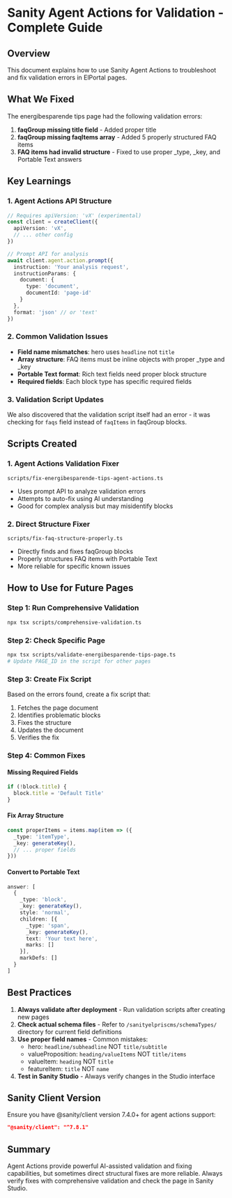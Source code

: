 # Sanity Agent Actions for Validation - Complete Guide

## Overview
This document explains how to use Sanity Agent Actions to troubleshoot and fix validation errors in ElPortal pages.

## What We Fixed
The energibesparende tips page had the following validation errors:
1. **faqGroup missing title field** - Added proper title
2. **faqGroup missing faqItems array** - Added 5 properly structured FAQ items
3. **FAQ items had invalid structure** - Fixed to use proper _type, _key, and Portable Text answers

## Key Learnings

### 1. Agent Actions API Structure
```typescript
// Requires apiVersion: 'vX' (experimental)
const client = createClient({
  apiVersion: 'vX',
  // ... other config
})

// Prompt API for analysis
await client.agent.action.prompt({
  instruction: 'Your analysis request',
  instructionParams: {
    document: {
      type: 'document',
      documentId: 'page-id'
    }
  },
  format: 'json' // or 'text'
})
```

### 2. Common Validation Issues
- **Field name mismatches**: hero uses `headline` not `title`
- **Array structure**: FAQ items must be inline objects with proper _type and _key
- **Portable Text format**: Rich text fields need proper block structure
- **Required fields**: Each block type has specific required fields

### 3. Validation Script Updates
We also discovered that the validation script itself had an error - it was checking for `faqs` field instead of `faqItems` in faqGroup blocks.

## Scripts Created

### 1. Agent Actions Validation Fixer
`scripts/fix-energibesparende-tips-agent-actions.ts`
- Uses prompt API to analyze validation errors
- Attempts to auto-fix using AI understanding
- Good for complex analysis but may misidentify blocks

### 2. Direct Structure Fixer
`scripts/fix-faq-structure-properly.ts`
- Directly finds and fixes faqGroup blocks
- Properly structures FAQ items with Portable Text
- More reliable for specific known issues

## How to Use for Future Pages

### Step 1: Run Comprehensive Validation
```bash
npx tsx scripts/comprehensive-validation.ts
```

### Step 2: Check Specific Page
```bash
npx tsx scripts/validate-energibesparende-tips-page.ts
# Update PAGE_ID in the script for other pages
```

### Step 3: Create Fix Script
Based on the errors found, create a fix script that:
1. Fetches the page document
2. Identifies problematic blocks
3. Fixes the structure
4. Updates the document
5. Verifies the fix

### Step 4: Common Fixes

#### Missing Required Fields
```typescript
if (!block.title) {
  block.title = 'Default Title'
}
```

#### Fix Array Structure
```typescript
const properItems = items.map(item => ({
  _type: 'itemType',
  _key: generateKey(),
  // ... proper fields
}))
```

#### Convert to Portable Text
```typescript
answer: [
  {
    _type: 'block',
    _key: generateKey(),
    style: 'normal',
    children: [{
      _type: 'span',
      _key: generateKey(),
      text: 'Your text here',
      marks: []
    }],
    markDefs: []
  }
]
```

## Best Practices

1. **Always validate after deployment** - Run validation scripts after creating new pages
2. **Check actual schema files** - Refer to `/sanityelpriscms/schemaTypes/` directory for current field definitions
3. **Use proper field names** - Common mistakes:
   - hero: `headline/subheadline` NOT `title/subtitle`
   - valueProposition: `heading/valueItems` NOT `title/items`
   - valueItem: `heading` NOT `title`
   - featureItem: `title` NOT `name`
4. **Test in Sanity Studio** - Always verify changes in the Studio interface

## Sanity Client Version
Ensure you have @sanity/client version 7.4.0+ for agent actions support:
```json
"@sanity/client": "^7.8.1"
```

## Summary
Agent Actions provide powerful AI-assisted validation and fixing capabilities, but sometimes direct structural fixes are more reliable. Always verify fixes with comprehensive validation and check the page in Sanity Studio.